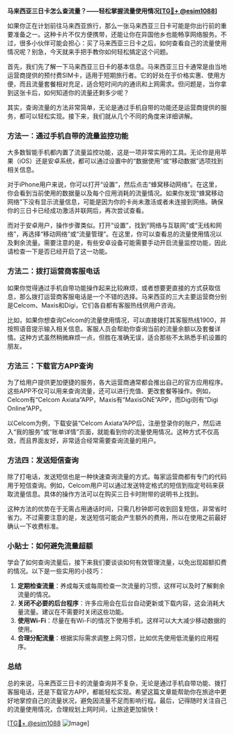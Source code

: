 **马来西亚三日卡怎么查流量？——轻松掌握流量使用情况[[TG💪+ @esim1088](https://t.me/s/esim1088)]**

如果你正在计划前往马来西亚旅行，那么一张马来西亚三日卡可能是你出行前的重要准备之一。这种卡片不仅方便携带，还能让你在异国他乡也能畅享网络服务。不过，很多小伙伴可能会担心：买了马来西亚三日卡之后，如何查看自己的流量使用情况呢？别急，今天就来手把手教你如何轻松搞定这个问题。

首先，我们先了解一下马来西亚三日卡的基本信息。马来西亚三日卡通常是由当地运营商提供的预付费SIM卡，适用于短期旅行者。它的好处在于价格实惠、使用方便，而且流量套餐相对充足，适合短时间内的通讯和上网需求。但问题是，当你拿到这张卡后，如何知道你的流量还剩多少呢？

其实，查询流量的方法非常简单，无论是通过手机自带的功能还是运营商提供的服务，都可以轻松实现。接下来，我们就从几个不同的角度来详细讲解。

### **方法一：通过手机自带的流量监控功能**

大多数智能手机都内置了流量监控功能，这是一项非常实用的工具。无论你是用苹果（iOS）还是安卓系统，都可以通过设置中的“数据使用”或“移动数据”选项找到相关信息。

对于iPhone用户来说，你可以打开“设置”，然后点击“蜂窝移动网络”。在这里，你会看到当前使用的数据量以及每个应用消耗的流量情况。如果你发现“蜂窝移动网络”下没有显示流量信息，可能是因为你的卡尚未激活或者未连接到网络。确保你的三日卡已经成功激活并联网后，再次尝试查看。

而对于安卓用户，操作步骤类似。打开“设置”，找到“网络与互联网”或“无线和网络”，再选择“移动网络”或“流量管理”。在这里，你可以查看总的流量使用情况以及剩余流量。需要注意的是，有些安卓设备可能需要手动开启流量监控功能，因此请检查一下是否已经开启了这一功能。

### **方法二：拨打运营商客服电话**

如果你觉得通过手机自带功能操作起来比较麻烦，或者想要更直接的方式获取信息，那么拨打运营商客服电话是一个不错的选择。马来西亚的三大主要运营商分别是Celcom、Maxis和Digi，它们各自都有客服热线供用户咨询。

比如，如果你想查询Celcom的流量使用情况，可以直接拨打其客服热线1900，并按照语音提示输入相关信息。客服人员会帮助你查询当前的流量余额以及套餐详情。这种方式虽然稍微麻烦一点，但胜在准确无误，适合那些不太熟悉手机设置的朋友。

### **方法三：下载官方APP查询**

为了给用户提供更加便捷的服务，各大运营商通常都会推出自己的官方应用程序。这些APP不仅可以用来查询流量，还可以进行充值、更改套餐等操作。例如，Celcom有“Celcom Axiata”APP，Maxis有“MaxisONE”APP，而Digi则有“Digi Online”APP。

以Celcom为例，下载安装“Celcom Axiata”APP后，注册登录你的账户，然后进入“我的服务”或“账单详情”页面，就能看到你的流量使用情况。这种方式不仅高效，而且界面友好，非常适合经常需要查询流量的用户。

### **方法四：发送短信查询**

除了打电话，发送短信也是一种快速查询流量的方式。每家运营商都有专门的代码用于短信查询。例如，Celcom用户可以通过发送特定格式的短信到指定号码来获取流量信息。具体的操作方法可以在购买三日卡时附带的说明书上找到。

这种方法的优势在于无需占用通话时间，只需几秒钟即可收到回复短信，非常省时省力。不过需要注意的是，发送短信可能会产生额外的费用，所以在使用之前最好确认一下收费标准。

### **小贴士：如何避免流量超额**

学会了如何查询流量后，接下来我们要谈谈如何有效管理流量，以免出现超额扣费的情况。以下是一些实用的小技巧：

1. **定期检查流量**：养成每天或每周检查一次流量的习惯，这样可以及时了解剩余流量的情况。
2. **关闭不必要的后台程序**：许多应用会在后台自动更新或下载内容，这会消耗大量流量。建议在不需要时关闭这些功能。
3. **使用Wi-Fi**：尽量在有Wi-Fi的情况下使用手机，这样可以大大减少移动数据的使用。
4. **合理分配流量**：根据实际需求调整上网习惯，比如优先使用低流量的应用程序。

### **总结**

总的来说，马来西亚三日卡的流量查询并不复杂，无论是通过手机自带功能、拨打客服电话，还是下载官方APP，都能轻松实现。希望这篇文章能帮助你在旅途中更好地掌控自己的流量状况，避免因流量不足而影响行程。最后，记得随时关注自己的流量使用情况，合理规划上网时间，让旅途更加愉快！

[[TG💪+ @esim1088](https://t.me/s/esim1088) ![Image](https://i.postimg.cc/4NQfJmqS/Snipaste-2025-05-13-00-14-12.png)]